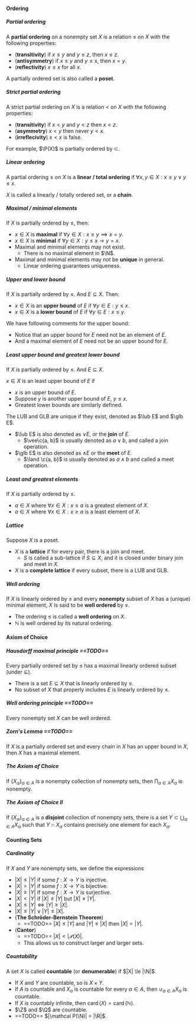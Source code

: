 #### Ordering

##### Partial ordering

A **partial ordering** on a nonempty set $X$ is a relation $\le$ on $X$ with the following properties:
- (**transitivity**) if $x \le y$ and $y \le z$, then $x \le z$.
- (**antisymmetry**) if $x \le y$ and $y \le x$, then $x=y$.
- (**reflectivity**) $x \le x$ for all $x$.

A partially ordered set is also called a **poset**.

##### Strict partial ordering

A strict partial ordering on $X$ is a relation $<$ on $X$ with the following properties:

- (**transitivity**) if $x<y$ and $y<z$ then $x<z$.
- (**asymmetry**) $x<y$ then never $y<x$.
- (**irreflecivity**) $x < x$ is false.

For example, $\P(X)$ is partially ordered by $\subset$.

##### Linear ordering

A partial ordering $\le$ on $X$ is a **linear / total ordering** if $\forall x, y \in X: x \le y \lor y \le x$.

$X$ is called a linearly / totally ordered set, or a **chain**.

##### Maximal / minimal elements

If $X$ is partially ordered by $\leq$, then:

- $x \in X$ is **maximal** if $\forall y \in X: x \le y \implies x = y$.
- $x \in X$ is **minimal** if $\forall y \in X: y \le x \to y = x$.
- Maximal and minimal elements may not exist.
    - There is no maximal element in $\N$.
- Maximal and minimal elements may not be **unique** in general.
    - Linear ordering guarantees uniqueness.

##### Upper and lower bound

If $X$ is partially ordered by $\leq$. And $E \subseteq X$. Then:
- $x \in X$ is an **upper bound** of $E$ if $\forall y \in E: y \le x$.
- $x \in X$ is a **lower bound** of $E$ if $\forall y \in E: x \le y$.

We have following comments for the upper bound:

- Notice that an upper bound for $E$ need not be an element of $E$.
- And a maximal element of $E$ need not be an upper bound for $E$.

##### Least upper bound and greatest lower bound

If $X$ is partially ordered by $\leq$. And $E \subseteq X$.

$x \in X$ is an least upper bound of $E$ if

- $x$ is an upper bound of $E$.
- Suppose $y$ is another upper bound of $E$, $y \le x$.
- Greatest lower bounds are similarly defined.

The LUB and GLB are unique if they exist, denoted as $\lub E$ and $\glb E$.

- $\lub E$ is also denoted as $\vee E$, or the **join** of $E$.
  - $\vee\c{a, b}$ is usually denoted as $a \lor b$, and called a join operation.
- $\glb E$ is also denoted as $\wedge E$ or the **meet** of $E$.
  - $\land \c{a, b}$ is usually denoted as $a \land b$ and called a meet operation.

##### Least and greatest elements

If $X$ is partially ordered by $\leq$.

- $a \in X$ where $\forall x \in X: x \le a$ is a greatest element of $X$.
- $a \in X$ where $\forall x \in X: x \ge a$ is a least element of $X$.

##### Lattice

Suppose $X$ is a poset.

- $X$ is a **lattice** if for every pair, there is a join and meet.
  - $S$ is called a sub-lattice if $S \subseteq X$, and it is closed under binary join and meet in $X$.
- $X$ is a **complete lattice** if every subset, there is a LUB and GLB.

##### Well ordering

If $X$ is linearly ordered by $\leq$ and every **nonempty** subset of $X$ has a (unique) minimal element, $X$ is said to be **well ordered** by $\leq$.

- The ordering $\leq$ is called a **well ordering** on $X$.
- $\mathbb{N}$ is well ordered by its natural ordering.

#### Axiom of Choice

##### Hausdorff maximal principle ==TODO==

Every partially ordered set by $\le$ has a maximal linearly ordered subset (under $\subseteq$).
- There is a set $E \subseteq X$ that is linearly ordered by $\leq$.
- No subset of $X$ that properly includes $E$ is linearly ordered by $\leq$.

##### Well ordering principle ==TODO==

Every nonempty set $X$ can be well ordered.

##### Zorn's Lemma ==TODO==

If $X$ is a partially ordered set and every chain in $X$ has an upper bound in $X$, then $X$ has a maximal element.

##### The Axiom of Choice

If $\left\{X_{\alpha}\right\}_{\alpha \in A}$ is a nonempty collection of nonempty sets, then $\prod_{\alpha \in A} X_{\alpha}$ is nonempty.

##### The Axiom of Choice II

If $\left\{X_{\alpha}\right\}_{\alpha \in A}$ is a **disjoint** collection of nonempty sets, there is a set $Y \subset \bigcup_{\alpha \in A} X_{\alpha}$ such that $Y \cap X_{\alpha}$ contains precisely one element for each $X_\alpha$.

#### Counting Sets

##### Cardinality

If $X$ and $Y$ are nonempty sets, we define the expressions

- $|X| \le |Y|$ if some $f: X \to Y$ is injective.
- $|X| = |Y|$ if some $f: X \to Y$ is bijective.
- $|X| \ge |Y|$ if some $f: X \to Y$ is surjective.
- $|X| < |Y|$ if $|X| \le |Y|$ but $|X| \neq |Y|$.
- $|X| \le |Y| \iff |Y| \ge |X|$.
- $|X| \le |Y| \lor |Y| \le |X|$.
- (**The Schröder-Bernstein Theorem**)
    - ==TODO== $|X| \le |Y|$ and $|Y| \le |X|$ then $|X| = |Y|$.
- (**Cantor**)
    - ==TODO== $|X|< |\mathcal P (X)|$.
    - This allows us to construct larger and larger sets.

##### Countability

A set $X$ is called **countable** (or **denumerable**) if $|X| \le |\N|$.

- If $X$ and $Y$ are countable, so is $X \times Y$.
- If $A$ is countable and $X_{\alpha}$ is countable for every $\alpha \in A$, then $\cup_{\alpha \in A} X_{\alpha}$ is countable.
- If $X$ is countably infinite, then $\operatorname{card}(X)=\operatorname{card}(\mathbb{N})$.
- $\Z$ and $\Q$ are countable.
- ==TODO== $|\mathcal P(\N)| = |\R|$. 
